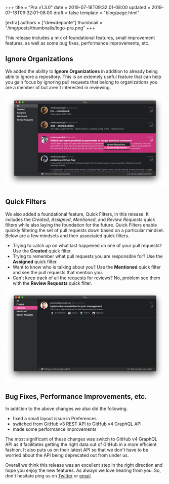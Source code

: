 +++
title = "Pra v1.3.0"
date = 2019-07-18T09:32:01-08:00
updated = 2019-07-18T09:32:01-08:00
draft = false
template = "blog/page.html"

[extra]
authors = ["drewdeponte"]
thumbnail = "/img/posts/thumbnails/logo-pra.png"
+++

This release includes a mix of foundational features, small improvement features, as well as some bug fixes, performance improvements, etc.

## Ignore Organizations

We added the ability to **Ignore Organizations** in addition to already being able to ignore a repository. This is an extemely useful feature that can help you gain focus by ignoring pull requests that belong to organizations you are a member of but aren't interested in reviewing.

![Pra - Ignore Organizations](ignore-organization.png)

## Quick Filters

We also added a foundational feature, Quick Filters, in this release. It includes the *Created*, *Assigned*, *Mentioned*, and *Review Requests* quick filters while also laying the foundation for the future. Quick Filters enable quickly filtering the set of pull requests down based on a particular mindset. Below are a few mindsets and their associated quick filters.

- Trying to catch up on what last happened on one of your pull requests? Use the **Created** quick filter.
- Trying to remember what pull requests you are responsible for? Use the **Assigned** quick filter.
- Want to know who is talking about you? Use the **Mentioned** quick filter and see the pull requests that mention you.
- Can't keep track of all the requests for reviews? No, problem see them with the **Review Requests** quick filter.

![Pra - Quick Filters](quick-filters.png)

## Bug Fixes, Performance Improvements, etc.

In addition to the above changes we also did the following.

- fixed a small layout issue in Preferences
- switched from GitHub v3 REST API to GitHub v4 GraphQL API
- made some performance improvements

The most significant of these changes was switch to GitHub v4 GraphQL API as it facilitates getting the right data out of GitHub in a more efficient fashion. It also puts us on their latest API so that we don't have to be worried about the API being deprecated out from under us.

Overall we think this release was an excellent step in the right direction and hope you enjoy the new features. As always we love hearing from you. So, don't hesitate ping us on [Twitter](https://twitter.com/uptechworks) or [email](mailto:pra@upte.ch).

